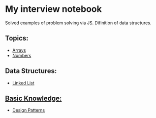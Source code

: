 # My interview notebook
Solved examples of problem solving via JS.
Difinition of data structures.

<h2>Topics:</h2>

<ul>
    <li><a href="./array">Arrays </a></li>
    <li><a href="./number"> Numbers </a></li>
</ul>

<h2> Data Structures:</h2>

<ul>
    <li><a href="./dataStructure">Linked List</li>
</ul>

<h2> Basic Knowledge:</h2>

<ul>
    <li><a href="./basicQuestions">Design Patterns</li>
</ul>
